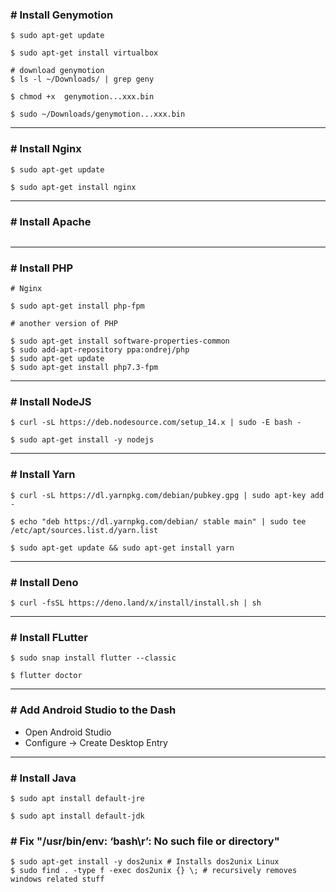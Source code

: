 ### # Install Genymotion

```
$ sudo apt-get update

$ sudo apt-get install virtualbox

# download genymotion
$ ls -l ~/Downloads/ | grep geny

$ chmod +x  genymotion...xxx.bin

$ sudo ~/Downloads/genymotion...xxx.bin
```

<hr>

### # Install Nginx

```
$ sudo apt-get update

$ sudo apt-get install nginx
```

<hr>

### # Install Apache

```

```

<hr>

### # Install PHP

```
# Nginx

$ sudo apt-get install php-fpm

# another version of PHP

$ sudo apt-get install software-properties-common
$ sudo add-apt-repository ppa:ondrej/php
$ sudo apt-get update
$ sudo apt-get install php7.3-fpm
```

<hr>

### # Install NodeJS

```
$ curl -sL https://deb.nodesource.com/setup_14.x | sudo -E bash -

$ sudo apt-get install -y nodejs
```

<hr>

### # Install Yarn

```
$ curl -sL https://dl.yarnpkg.com/debian/pubkey.gpg | sudo apt-key add -

$ echo "deb https://dl.yarnpkg.com/debian/ stable main" | sudo tee /etc/apt/sources.list.d/yarn.list

$ sudo apt-get update && sudo apt-get install yarn
```

<hr>

### # Install Deno

```
$ curl -fsSL https://deno.land/x/install/install.sh | sh
```

<hr>

### # Install FLutter

```
$ sudo snap install flutter --classic

$ flutter doctor
```

<hr>

### # Add Android Studio to the Dash

- Open Android Studio
- Configure -> Create Desktop Entry

<hr>

### # Install Java

```
$ sudo apt install default-jre

$ sudo apt install default-jdk
```

### # Fix "/usr/bin/env: ‘bash\r’: No such file or directory"

```
$ sudo apt-get install -y dos2unix # Installs dos2unix Linux
$ sudo find . -type f -exec dos2unix {} \; # recursively removes windows related stuff
```
